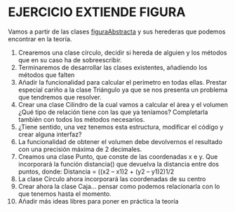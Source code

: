 # EJERCICIO EXTIENDE FIGURA

Vamos a partir de las clases [figuraAbstracta](/teoria/herencia/FiguraAbstracta.java) y sus herederas que podemos 
encontrar en la teoría.

1. Crearemos una clase círculo, decidir si hereda de alguien y los métodos que en su caso ha de sobreescribir.
2. Terminaremos de desarrollar las clases existentes, añadiendo los métodos que falten
3. Añadir la funcionalidad para calcular el perímetro en todas ellas. Prestar especial cariño a la clase Triángulo 
   ya que se nos presenta un problema que tendremos que resolver.
4. Crear una clase Cilindro de la cual vamos a calcular el área y el volumen ¿Qué tipo de relación tiene con las que ya 
   teníamos? Completarla también con todos los métodos necesarios.
5. ¿Tiene sentido, una vez tenemos esta estructura, modificar el código y crear alguna interfaz?
6. La funcionalidad de obtener el volumen debe devolvernos el resultado con una precisión máxima de 2 decimales.
7. Creamos una clase Punto, que conste de las coordenadas x e y. Que incorporará la función distancia() que devuelva 
   la distancia entre dos puntos, donde: Distancia = ((x2 – x1)2 + (y2 – y1)2)1/2
8. La clase Circulo ahora incorporará las coordenadas de su centro
9. Crear ahora la clase Caja... pensar como podemos relacionarla con lo que tenemos hasta el momento. 
7. Añadir más ideas libres para poner en práctica la teoría
